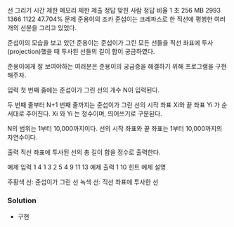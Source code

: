 선 그리기
시간 제한	메모리 제한	제출	정답	맞힌 사람	정답 비율
1 초	256 MB	2993	1366	1122	47.704%
문제
준용이의 조카 준섭이는 크레파스로 한 직선에 평행한 여러 개의 선분을 그리고 있었다.

준섭이의 모습을 보고 있던 준용이는 준섭이가 그린 모든 선들을 직선 좌표에 투사(projection)했을 때 투사된 선들의 길이 합이 궁금하였다.

준용이에게 잘 보여야하는 여러분은 준용이의 궁금증을 해결하기 위해 프로그램을 구현해주자.

입력
첫 번째 줄에는 준섭이가 그린 선의 개수 N이 입력된다.

두 번째 줄부터 N+1 번째 줄까지는 준섭이가 그린 선의 시작 좌표 Xi와 끝 좌표 Yi 가 순서대로 주어진다. Xi 와 Yi 는 정수이며, 띄어쓰기로 구분된다.

N의 범위는 1부터 10,000까지이다. 선의 시작 좌표와 끝 좌표는 1부터 10,000까지의 자연수이다.

출력
직선 좌표에 투사된 선의 총 길이 합을 정수로 출력한다. 

예제 입력 1 
4
1 3
2 5
4 9
11 13
예제 출력 1 
10
힌트
예제 설명



주황색 선: 준섭이가 그린 선
녹색 선: 직선 좌표에 투사한 선


### Solution
- 구현